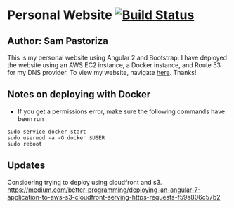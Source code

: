 # Personal Website [![Build Status](https://travis-ci.org/pastorsj/PersonalWebsite.svg?branch=master)](https://travis-ci.org/pastorsj/PersonalWebsite)
## Author: Sam Pastoriza
This is my personal website using Angular 2 and Bootstrap. I have deployed the website using an AWS EC2 instance, a Docker instance, and Route 53 for my DNS provider. 
To view my website, navigate [here](https://www.sampastoriza.com). Thanks!

## Notes on deploying with Docker
* If you get a permissions error, make sure the following commands have been run

```
sudo service docker start
sudo usermod -a -G docker $USER
sudo reboot
```

## Updates
Considering trying to deploy using cloudfront and s3. https://medium.com/better-programming/deploying-an-angular-7-application-to-aws-s3-cloudfront-serving-https-requests-f59a806c57b2
